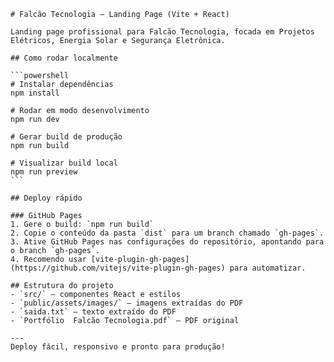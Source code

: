 
    # Falcão Tecnologia — Landing Page (Vite + React)

    Landing page profissional para Falcão Tecnologia, focada em Projetos Elétricos, Energia Solar e Segurança Eletrônica.

    ## Como rodar localmente

    ```powershell
    # Instalar dependências
    npm install

    # Rodar em modo desenvolvimento
    npm run dev

    # Gerar build de produção
    npm run build

    # Visualizar build local
    npm run preview
    ```

    ## Deploy rápido

    ### GitHub Pages
    1. Gere o build: `npm run build`
    2. Copie o conteúdo da pasta `dist` para um branch chamado `gh-pages`.
    3. Ative GitHub Pages nas configurações do repositório, apontando para o branch `gh-pages`.
    4. Recomendo usar [vite-plugin-gh-pages](https://github.com/vitejs/vite-plugin-gh-pages) para automatizar.

    ## Estrutura do projeto
    - `src/` — componentes React e estilos
    - `public/assets/images/` — imagens extraídas do PDF
    - `saida.txt` — texto extraído do PDF
    - `Portfólio  Falcão Tecnologia.pdf` — PDF original

    ---
    Deploy fácil, responsivo e pronto para produção!
